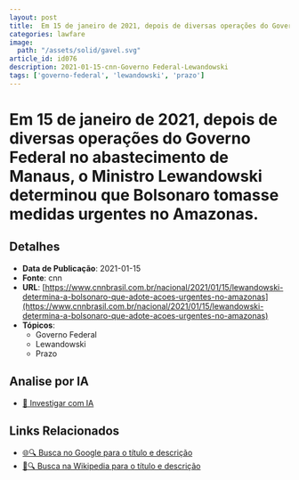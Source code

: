 ```yaml
---
layout: post
title:  Em 15 de janeiro de 2021, depois de diversas operações do Governo Federal no abastecimento de Manaus, o Ministro Lewandowski determinou que Bolsonaro tomasse medidas urgentes no Amazonas.
categories: lawfare
image: 
  path: "/assets/solid/gavel.svg"
article_id: id076
description: 2021-01-15-cnn-Governo Federal-Lewandowski
tags: ['governo-federal', 'lewandowski', 'prazo']
---
```


# Em 15 de janeiro de 2021, depois de diversas operações do Governo Federal no abastecimento de Manaus, o Ministro Lewandowski determinou que Bolsonaro tomasse medidas urgentes no Amazonas.

## Detalhes
- **Data de Publicação**: 2021-01-15
- **Fonte**: cnn
- **URL**: [https://www.cnnbrasil.com.br/nacional/2021/01/15/lewandowski-determina-a-bolsonaro-que-adote-acoes-urgentes-no-amazonas](https://www.cnnbrasil.com.br/nacional/2021/01/15/lewandowski-determina-a-bolsonaro-que-adote-acoes-urgentes-no-amazonas)
- **Tópicos**:
  - Governo Federal
  - Lewandowski
  - Prazo

## Analise por IA
- [🤖 Investigar com IA](https://www.perplexity.ai/search?q=%22not%C3%ADcia%20artigo%20Brasil%22%20Em%2015%20de%20janeiro%20de%202021%2C%20depois%20de%20diversas%20opera%C3%A7%C3%B5es%20do%20Governo%20Federal%20no%20abastecimento%20de%20Manaus%2C%20o%20Ministro%20Lewandowski%20determinou%20que%20Bolsonaro%20tomasse%20medidas%20urgentes%20no%20Amazonas.%20cnn%202021-01-15)

## Links Relacionados
- [🌐🔍 Busca no Google para o título e descrição](https://www.google.com/search?q=%22not%C3%ADcia%20artigo%20Brasil%22%20Em%2015%20de%20janeiro%20de%202021%2C%20depois%20de%20diversas%20opera%C3%A7%C3%B5es%20do%20Governo%20Federal%20no%20abastecimento%20de%20Manaus%2C%20o%20Ministro%20Lewandowski%20determinou%20que%20Bolsonaro%20tomasse%20medidas%20urgentes%20no%20Amazonas.%20cnn%202021-01-15)
- [📖🔍 Busca na Wikipedia para o título e descrição](https://pt.wikipedia.org/w/index.php?search=%22not%C3%ADcia%20artigo%20Brasil%22%20Em%2015%20de%20janeiro%20de%202021%2C%20depois%20de%20diversas%20opera%C3%A7%C3%B5es%20do%20Governo%20Federal%20no%20abastecimento%20de%20Manaus%2C%20o%20Ministro%20Lewandowski%20determinou%20que%20Bolsonaro%20tomasse%20medidas%20urgentes%20no%20Amazonas.%20cnn%202021-01-15)

